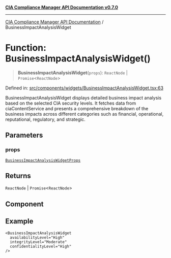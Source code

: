 [**CIA Compliance Manager API Documentation v0.7.0**](../README.md)

***

[CIA Compliance Manager API Documentation](../globals.md) / BusinessImpactAnalysisWidget

# Function: BusinessImpactAnalysisWidget()

> **BusinessImpactAnalysisWidget**(`props`): `ReactNode` \| `Promise`\<`ReactNode`\>

Defined in: [src/components/widgets/BusinessImpactAnalysisWidget.tsx:63](https://github.com/Hack23/cia-compliance-manager/blob/main/src/components/widgets/BusinessImpactAnalysisWidget.tsx#L63)

BusinessImpactAnalysisWidget displays detailed business impact analysis based on the selected
CIA security levels. It fetches data from ciaContentService and presents a comprehensive
breakdown of the business impacts across different categories such as financial, operational,
reputational, regulatory, and strategic.

## Parameters

### props

[`BusinessImpactAnalysisWidgetProps`](../interfaces/BusinessImpactAnalysisWidgetProps.md)

## Returns

`ReactNode` \| `Promise`\<`ReactNode`\>

## Component

## Example

```tsx
<BusinessImpactAnalysisWidget
  availabilityLevel="High"
  integrityLevel="Moderate"
  confidentialityLevel="High"
/>
```
